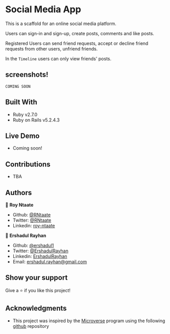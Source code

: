 # Social Media App
 This is a scaffold for an online social media platform.

 Users can sign-in and sign-up, create posts, comments and like posts.
 
 Registered Users can send friend requests, accept or decline friend requests from other users, unfriend friends.
 
 In the `Timeline` users can only view friends' posts.

## screenshots!
 `COMING SOON`

## Built With

- Ruby v2.7.0
- Ruby on Rails v5.2.4.3

## Live Demo

- Coming soon!

## Contributions

- TBA

## Authors

👤 **Roy Ntaate**

- Github: [@RNtaate](https://github.com/RNtaate)
- Twitter: [@RNtaate](https://twitter.com/RNtaate)
- Linkedin: [roy-ntaate](https://linkedin.com/in/roy-ntaate)

👤 **Ershadul Rayhan**

- Github: [@ershadul1](https://github.com/ershadul1)
- Twitter: [@ErshadulRayhan](https://twitter.com/ErshadulRayhan)
- Linkedin: [ErshadulRayhan](https://www.linkedin.com/in/ershadulrayhan)
- Email:  ershadul.rayhan@gmail.com


## Show your support

Give a ⭐️ if you like this project!

## Acknowledgments

- This project was inspired by the [Microverse](https:www.microverse.org) program using the following [github](https://github.com/microverseinc/ror-social-scaffold) repository
